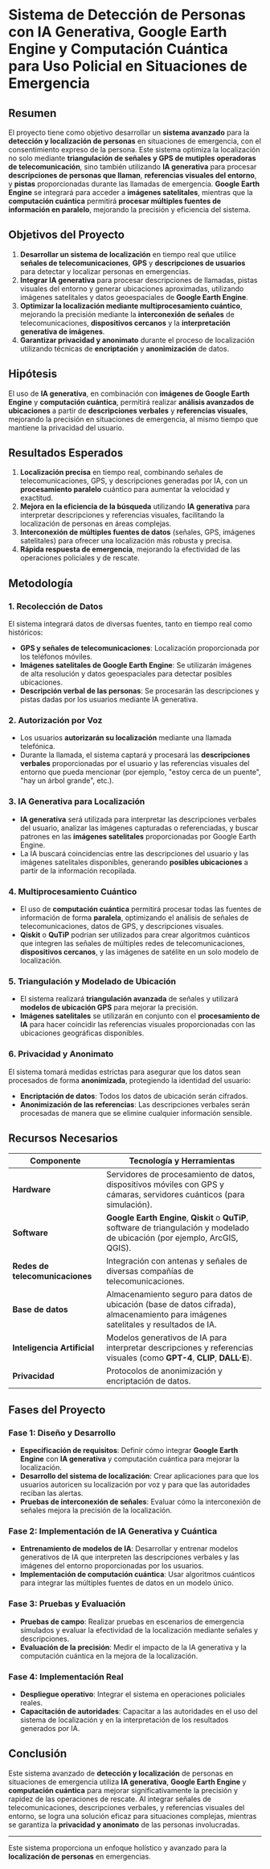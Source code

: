 # **Sistema de Detección de Personas con IA Generativa, Google Earth Engine y Computación Cuántica para Uso Policial en Situaciones de Emergencia**

## **Resumen**  
El proyecto tiene como objetivo desarrollar un **sistema avanzado** para la **detección y localización de personas** en situaciones de emergencia, con el consentimiento expreso de la persona. Este sistema optimiza la localización no solo mediante **triangulación de señales y GPS de mutiples operadoras de telecomunicación**, sino también utilizando **IA generativa** para procesar **descripciones de personas que llaman**, **referencias visuales del entorno**, y **pistas** proporcionadas durante las llamadas de emergencia. **Google Earth Engine** se integrará para acceder a **imágenes satelitales**, mientras que la **computación cuántica** permitirá **procesar múltiples fuentes de información en paralelo**, mejorando la precisión y eficiencia del sistema.

## **Objetivos del Proyecto**

1. **Desarrollar un sistema de localización** en tiempo real que utilice **señales de telecomunicaciones**, **GPS** y **descripciones de usuarios** para detectar y localizar personas en emergencias.
2. **Integrar IA generativa** para procesar descripciones de llamadas, pistas visuales del entorno y generar ubicaciones aproximadas, utilizando imágenes satelitales y datos geoespaciales de **Google Earth Engine**.
3. **Optimizar la localización mediante multiprocesamiento cuántico**, mejorando la precisión mediante la **interconexión de señales** de telecomunicaciones, **dispositivos cercanos** y la **interpretación generativa de imágenes**.
4. **Garantizar privacidad y anonimato** durante el proceso de localización utilizando técnicas de **encriptación** y **anonimización** de datos.

## **Hipótesis**

El uso de **IA generativa**, en combinación con **imágenes de Google Earth Engine** y **computación cuántica**, permitirá realizar **análisis avanzados de ubicaciones** a partir de **descripciones verbales** y **referencias visuales**, mejorando la precisión en situaciones de emergencia, al mismo tiempo que mantiene la privacidad del usuario.

## **Resultados Esperados**

1. **Localización precisa** en tiempo real, combinando señales de telecomunicaciones, GPS, y descripciones generadas por IA, con un **procesamiento paralelo** cuántico para aumentar la velocidad y exactitud.
2. **Mejora en la eficiencia de la búsqueda** utilizando **IA generativa** para interpretar descripciones y referencias visuales, facilitando la localización de personas en áreas complejas.
3. **Interconexión de múltiples fuentes de datos** (señales, GPS, imágenes satelitales) para ofrecer una localización más robusta y precisa.
4. **Rápida respuesta de emergencia**, mejorando la efectividad de las operaciones policiales y de rescate.

## **Metodología**

### **1. Recolección de Datos**
El sistema integrará datos de diversas fuentes, tanto en tiempo real como históricos:

- **GPS y señales de telecomunicaciones**: Localización proporcionada por los teléfonos móviles.
- **Imágenes satelitales de Google Earth Engine**: Se utilizarán imágenes de alta resolución y datos geoespaciales para detectar posibles ubicaciones.
- **Descripción verbal de las personas**: Se procesarán las descripciones y pistas dadas por los usuarios mediante IA generativa.

### **2. Autorización por Voz**
- Los usuarios **autorizarán su localización** mediante una llamada telefónica.
- Durante la llamada, el sistema captará y procesará las **descripciones verbales** proporcionadas por el usuario y las referencias visuales del entorno que pueda mencionar (por ejemplo, "estoy cerca de un puente", "hay un árbol grande", etc.).

### **3. IA Generativa para Localización**
- **IA generativa** será utilizada para interpretar las descripciones verbales del usuario, analizar las imágenes capturadas o referenciadas, y buscar patrones en las **imágenes satelitales** proporcionadas por Google Earth Engine.
- La IA buscará coincidencias entre las descripciones del usuario y las imágenes satelitales disponibles, generando **posibles ubicaciones** a partir de la información recopilada.

### **4. Multiprocesamiento Cuántico**
- El uso de **computación cuántica** permitirá procesar todas las fuentes de información de forma **paralela**, optimizando el análisis de señales de telecomunicaciones, datos de GPS, y descripciones visuales.
- **Qiskit** o **QuTiP** podrían ser utilizados para crear algoritmos cuánticos que integren las señales de múltiples redes de telecomunicaciones, **dispositivos cercanos**, y las imágenes de satélite en un solo modelo de localización.

### **5. Triangulación y Modelado de Ubicación**
- El sistema realizará **triangulación avanzada** de señales y utilizará **modelos de ubicación GPS** para mejorar la precisión.
- **Imágenes satelitales** se utilizarán en conjunto con el **procesamiento de IA** para hacer coincidir las referencias visuales proporcionadas con las ubicaciones geográficas disponibles.

### **6. Privacidad y Anonimato**
El sistema tomará medidas estrictas para asegurar que los datos sean procesados de forma **anonimizada**, protegiendo la identidad del usuario:

- **Encriptación de datos**: Todos los datos de ubicación serán cifrados.
- **Anonimización de las referencias**: Las descripciones verbales serán procesadas de manera que se elimine cualquier información sensible.

## **Recursos Necesarios**

| **Componente**             | **Tecnología y Herramientas** |  
|----------------------------|-------------------------------|  
| **Hardware**               | Servidores de procesamiento de datos, dispositivos móviles con GPS y cámaras, servidores cuánticos (para simulación). |  
| **Software**               | **Google Earth Engine**, **Qiskit** o **QuTiP**, software de triangulación y modelado de ubicación (por ejemplo, ArcGIS, QGIS). |  
| **Redes de telecomunicaciones** | Integración con antenas y señales de diversas compañías de telecomunicaciones. |  
| **Base de datos**          | Almacenamiento seguro para datos de ubicación (base de datos cifrada), almacenamiento para imágenes satelitales y resultados de IA. |  
| **Inteligencia Artificial** | Modelos generativos de IA para interpretar descripciones y referencias visuales (como **GPT-4**, **CLIP**, **DALL·E**). |  
| **Privacidad**             | Protocolos de anonimización y encriptación de datos. |

## **Fases del Proyecto**

### **Fase 1: Diseño y Desarrollo**
- **Especificación de requisitos**: Definir cómo integrar **Google Earth Engine** con **IA generativa** y computación cuántica para mejorar la localización.
- **Desarrollo del sistema de localización**: Crear aplicaciones para que los usuarios autoricen su localización por voz y para que las autoridades reciban las alertas.
- **Pruebas de interconexión de señales**: Evaluar cómo la interconexión de señales mejora la precisión de la localización.

### **Fase 2: Implementación de IA Generativa y Cuántica**
- **Entrenamiento de modelos de IA**: Desarrollar y entrenar modelos generativos de IA que interpreten las descripciones verbales y las imágenes del entorno proporcionadas por los usuarios.
- **Implementación de computación cuántica**: Usar algoritmos cuánticos para integrar las múltiples fuentes de datos en un modelo único.

### **Fase 3: Pruebas y Evaluación**
- **Pruebas de campo**: Realizar pruebas en escenarios de emergencia simulados y evaluar la efectividad de la localización mediante señales y descripciones.
- **Evaluación de la precisión**: Medir el impacto de la IA generativa y la computación cuántica en la mejora de la localización.

### **Fase 4: Implementación Real**
- **Despliegue operativo**: Integrar el sistema en operaciones policiales reales.
- **Capacitación de autoridades**: Capacitar a las autoridades en el uso del sistema de localización y en la interpretación de los resultados generados por IA.

## **Conclusión**

Este sistema avanzado de **detección y localización** de personas en situaciones de emergencia utiliza **IA generativa**, **Google Earth Engine** y **computación cuántica** para mejorar significativamente la precisión y rapidez de las operaciones de rescate. Al integrar señales de telecomunicaciones, descripciones verbales, y referencias visuales del entorno, se logra una solución eficaz para situaciones complejas, mientras se garantiza la **privacidad y anonimato** de las personas involucradas.

---

Este sistema proporciona un enfoque holístico y avanzado para la **localización de personas** en emergencias.
